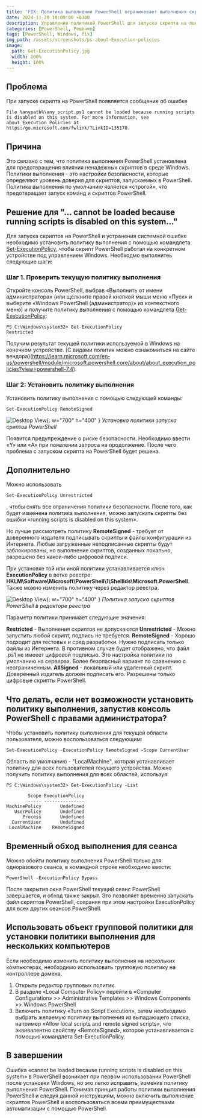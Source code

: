 ```yaml
---
title: 'FIX: Политика выполнения PowerShell ограничевает выполнения скрипта'
date: 2024-11-20 18:00:00 +0300
description: Управление политикой PowerShell для запуска скрипта на локальном компьютере
categories: [PowerShell, Решение]
tags: [PowerShell, Windows, fix]
img_path: /assets/screenshots/ps-about-Execution-policies
image:
  path: Get-ExecutionPolicy.jpg
  width: 100%
  height: 100%
---
```


## Проблема

При запуске скрипта на PowerShell появляется сообщение об ошибке

```console
File %anypath%\any_script.ps1 cannot be loaded because running scripts is disabled on this system. For more information, see about_Execution_Policies at 
https:/go.microsoft.com/fwlink/?LinkID=135170. 
```

## Причина

Это связано с тем, что политика выполнения PowerShell установлена для предотвращения влияния ненадежных скриптов в среде Windows. Политики выполнения - это настройки безопасности, которые определяют уровень доверия для скриптов, запускаемых в PowerShell. Политика выполнения по умолчанию является «строгой», что предотвращает запуск команд и скриптов PowerShell.


## Решение для "... cannot be loaded because running scripts is disabled on this system..."

Для запуска скриптов на PowerShell и устранения системной ошибке необходимо установить политику выполнения с помощью командлета [Set-ExecutionPolicy](https://learn.microsoft.com/en-us/powershell/module/microsoft.powershell.core/about/about_execution_policies?view=powershell-7.4), чтобы скрипт PowerShell работал на конкретном устройстве под управлением Windows. Необходмо выполнитеь следующие шаги:


### Шаг 1. Проверить текущую политику выполнения

Откройте консоль PowerShell, выбрав «Выполнить от имени администратора» (или щелкните правой кнопкой мыши меню «Пуск» и выберите «Windows PowerShell (администратор)» из контекстного меню) и получите политику выполнения с помощью командлета [Get-ExecutionPolicy](https://learn.microsoft.com/en-us/powershell/module/microsoft.powershell.security/get-executionpolicy?view=powershell-7.4):

```console
PS C:\Windows\system32> Get-ExecutionPolicy
Restricted 
```
Получим результат текущей политики используемой в Windows на конечном устройстве. [С видами политик можно ознакомиться на сайте вендора}(https://learn.microsoft.com/en-us/powershell/module/microsoft.powershell.core/about/about_execution_policies?view=powershell-7.4).


### Шаг 2: Установить политику выполнения

Установить политику выполнения с помощью следующей команды:

```console
Set-ExecutionPolicy RemoteSigned
```

![Desktop View](Set-ExecutionPolicy-RemoteSigned.jpg){: w="700" h="400" }
_Установка политики запуска сриптов PowerShell_

Появится предупреждение о риске безопасности. Необходимо ввести «Y» или «A» при появлении запроса на продолжение. После чего проблема с запуском скрипта на PowerShell будет решена.


## Дополнительно

Можно использовать

```console
Set-ExecutionPolicy Unrestricted
```

, чтобы снять все ограничения политики безопасности. После того, как будет изменена политика выполнения, можно запускать скрипты без ошибки «running scripts is disabled on this system».

Но лучше рассмотреть политику **RemoteSigned** - требует от доверенного издателя подписывать скрипты и файлы конфигурации из Интернета. Любые загруженные неподписанные скрипты будут заблокированы, но выполнение скриптов, созданных локально, разрешено без какой-либо цифровой подписи.

При установке той или иной политики устанавливается ключ **ExecutionPolicy** в ветке реестре: **HKLM\Software\Microsoft\PowerShell\1\ShellIds\Microsoft.PowerShell**. Также можно изменить политику через редактор реестра.

![Desktop View](regedit-ExecutionPolicy.jpg){: w="700" h="400" }
_Политика запуска скриптов PowerShell в редакторе реестра_

Параметр политики принимает следующие значения:

**Restricted** - Выполнения скриптов не допускаются
**Unrestricted** - Можно запустить любой скрипт, подпись не требуется.
**RemoteSigned** - Хорошо подходит для тестовых и сред разработки. Нужно подписать только файлы из Интернета. В противном случае будет отображено, что файл .ps1 не имееет цифровой подписью. Это настройка политики по умолчанию на серверах. Более безопасный вариант по сравнению с неограниченным.
**AllSigned** - локальный или удаленный скрипт. Доверенный издатель должен подписать его. Разрешены только цифровые скрипты PowerShell.


## Что делать, если нет возможности установить политику выполнения, запустив консоль PowerShell с правами администратора?

Чтобы установить политику выполнения для текущей области пользователя, можно воспользоваться следующим:

```console
Set-ExecutionPolicy -ExecutionPolicy RemoteSigned -Scope CurrentUser
```

Область по умолчанию - "LocalMachine", которая устанавливает политику для всех пользователей текущего устройства. Можно получить политику выполнения для всех областей, используя:

```console
PS C:\Windows\system32> Get-ExecutionPolicy -List

        Scope ExecutionPolicy
        ----- ---------------
MachinePolicy       Undefined
   UserPolicy       Undefined
      Process       Undefined
  CurrentUser       Undefined
 LocalMachine    RemoteSigned 
```

## Временный обход выполнения для сеанса

Можно обойти политику выполнения PowerShell только для одноразового сеанса, в командной строке необходимо ввести:

```console
PowerShell -ExecutionPolicy Bypass
```

После закрытия окна PowerShell текущий сеанс PowerShell завершается, и обход также закрыт. Это позволяет временно запускать файл скриптов PowerShell, сохраняя при этом настройки ExecutionPolicy для всех других сеансов PowerShell.


## Использовать объект групповой политики для установки политики выполнения для нескольких компьютеров

Если необходимо изменить политику выполнения на нескольких компьютерах, необходимо использовать групповую политику на контроллере домена.

1. Открыть редактор групповых политик.
2. В разделе «Local Computer Policy» перейти в «Computer Configuration» >> Administrative Templates >> Windows Components >> Windows PowerShell
3. Включить политику «Turn on Script Execution», затем необходимо выбрать желаемую политику выполнения из выпадающего списка, например «Allow local scripts and remote signed scripts», что эквивалентно свойству «RemoteSigned», которое устанавливается с помощью командлета Set-ExecutionPolicy.


## В завершении

Ошибка «cannot be loaded because running scripts is disabled on this system» в PowerShell возникает при первом использовании PowerShell после установки Windows, но это легко исправить, изменив политику выполнения PowerShell. Понимая принцип работы политики выполнения PowerShell и следуя данной инструкциям, можно включить выполнение скриптов PowerShell и воспользоваться всеми преимуществами автоматизации с помощью PowerShell.